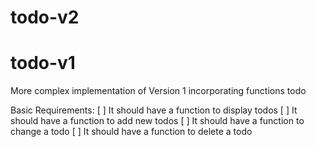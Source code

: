 # todo-v2

# todo-v1
More complex implementation of Version 1 incorporating functions todo

Basic Requirements:
[ ] It should have a function to display todos
[ ] It should have a function to add new todos
[ ] It should have a function to change a todo
[ ] It should have a function to delete a todo



